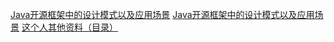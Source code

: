[Java开源框架中的设计模式以及应用场景](https://mp.weixin.qq.com/s/dFhZL0CmwZnnYZW37yKhGg)
[Java开源框架中的设计模式以及应用场景](https://juejin.cn/post/6859160350692999181#heading-9)
[这个人其他资料（目录）](https://juejin.cn/user/465848661449693/posts)